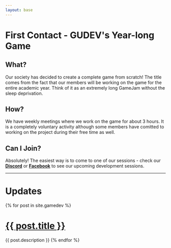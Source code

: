 ```yaml
---
layout: base
---
```


# First Contact - GUDEV's Year-long Game

## What?
Our society has decided to create a complete game from scratch! The title comes from the fact that our members will be working on the game for the entire academic year. Think of it as an extremely long GameJam without the sleep deprivation.

## How?
We have weekly meetings where we work on the game for about 3 hours. It is a completely voluntary activity although some members have comitted to working on the project during their free time as well.

## Can I Join?
Absolutely! The easiest way is to come to one of our sessions - check our [**Discord**](https://discord.gg/DhT3XgU) or [**Facebook**](https://www.facebook.com/gudevsoc/) to see our upcoming development sessions.

***
# Updates

<div class="container">
{% for post in site.gamedev %}
  <h1><a href="{{ post.url }}">{{ post.title }}</a></h1>
  {{ post.description }}
{% endfor %}
</div>